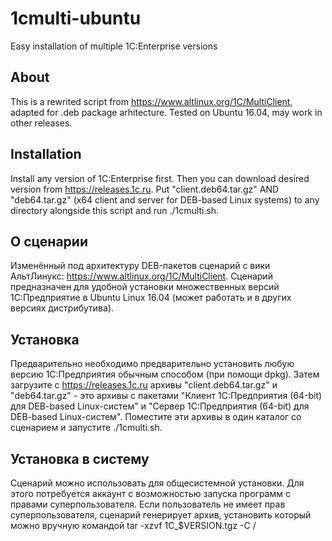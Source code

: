 # 1cmulti-ubuntu
Easy installation of multiple 1C:Enterprise versions

## About
This is a rewrited script from https://www.altlinux.org/1C/MultiClient, adapted for .deb package arhitecture. Tested on Ubuntu 16.04, may work in other releases.

## Installation
Install any version of 1C:Enterprise first. Then you can download desired version from https://releases.1c.ru. Put "client.deb64.tar.gz" AND "deb64.tar.gz" (x64 client and server for DEB-based Linux systems) to any directory alongside this script and run ./1cmulti.sh.

## О сценарии
Изменённый под архитектуру DEB-пакетов сценарий с вики АльтЛинукс: https://www.altlinux.org/1C/MultiClient.
Сценарий предназначен для удобной установки множественных версий 1С:Предприятие в Ubuntu Linux 16.04 (может работать и в других версиях дистрибутива). 

## Установка
Предварительно необходимо предварительно установить любую версию 1С:Предприятия обычным способом (при помощи dpkg). Затем загрузите с https://releases.1c.ru архивы "client.deb64.tar.gz" и "deb64.tar.gz" - это архивы с пакетами "Клиент 1С:Предприятия (64-bit) для DEB-based Linux-систем" и "Cервер 1С:Предприятия (64-bit) для DEB-based Linux-систем". Поместите эти архивы в один каталог со сценарием и запустите ./1cmulti.sh.

## Установка в систему
Сценарий можно использовать для общесистемной установки. Для этого потребуется аккаунт с возможностью запуска программ с правами суперпользователя. Если пользователь не имеет прав суперпользователя, сценарий генерирует архив, установить который можно вручную командой tar 
    -xzvf 1С_$VERSION.tgz -C /
